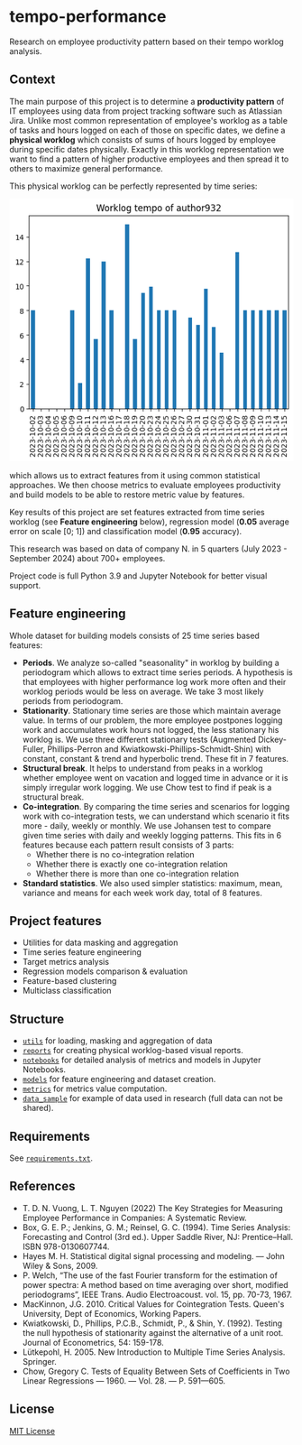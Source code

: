 # tempo-performance

Research on employee productivity pattern based on their tempo worklog analysis.

## Context

The main purpose of this project is to determine a **productivity pattern** of IT employees using data from project 
tracking software such as Atlassian Jira. Unlike most common representation of employee's worklog as a table of tasks
and hours logged on each of those on specific dates, we define a **physical worklog** which consists of sums of hours 
logged by employee during specific dates physically. Exactly in this worklog representation we want to find a pattern 
of higher productive employees and then spread it to others to maximize general performance.

This physical worklog can be perfectly represented by time series:

![Example of physical worklog](images/physical_worklog.png)

which allows us to extract features from it using common statistical approaches.
We then choose metrics to evaluate employees productivity and build models to be able to restore metric value by 
features.

Key results of this project are set features extracted from time series worklog (see **Feature engineering** below),
regression model (**0.05** average error on scale [0; 1]) and classification model (**0.95** accuracy).

This research was based on data of company N. in 5 quarters (July 2023 - September 2024) about 700+ employees.

Project code is full Python 3.9 and Jupyter Notebook for better visual support.

## Feature engineering

Whole dataset for building models consists of 25 time series based features:

* **Periods**. We analyze so-called "seasonality" in worklog by building a periodogram which allows to extract time 
series periods. A hypothesis is that employees with higher performance log work more often and their worklog periods 
would be less on average. We take 3 most likely periods from periodogram.
* **Stationarity**. Stationary time series are those which maintain average value. In terms of our problem, the more 
employee postpones logging work and accumulates work hours not logged, the less stationary his worklog is. We use three
different stationary tests (Augmented Dickey-Fuller, Phillips-Perron and Kwiatkowski-Phillips-Schmidt-Shin) with 
constant, constant & trend and hyperbolic trend. These fit in 7 features.
* **Structural break**. It helps to understand from peaks in a worklog whether employee went on vacation and logged 
time in advance or it is simply irregular work logging. We use Chow test to find if peak is a structural break.
* **Co-integration**. By comparing the time series and scenarios for logging work with co-integration tests, we can 
understand which scenario it fits more - daily, weekly or monthly. We use Johansen test to compare given time series 
with daily and weekly logging patterns. This fits in 6 features because each pattern result consists of 3 parts: 
    + Whether there is no co-integration relation
    + Whether there is exactly one co-integration relation
    + Whether there is more than one co-integration relation
* **Standard statistics**. We also used simpler statistics: maximum, mean, variance and means for each week work day, 
total of 8 features.

## Project features

* Utilities for data masking and aggregation
* Time series feature engineering
* Target metrics analysis
* Regression models comparison & evaluation
* Feature-based clustering
* Multiclass classification 

## Structure

* [`utils`](utils) for loading, masking and aggregation of data
* [`reports`](reports) for creating physical worklog-based visual reports.
* [`notebooks`](notebooks) for detailed analysis of metrics and models in Jupyter Notebooks.
* [`models`](models) for feature engineering and dataset creation.
* [`metrics`](metrics) for metrics value computation.
* [`data_sample`](data_sample) for example of data used in research (full data can not be shared).

## Requirements

See [`requirements.txt`](requirements.txt).

## References

* T. D. N. Vuong, L. T. Nguyen (2022) The Key Strategies for Measuring Employee Performance in Companies: 
A Systematic Review.
* Box, G. E. P.; Jenkins, G. M.; Reinsel, G. C. (1994). Time Series Analysis: Forecasting and Control (3rd ed.). 
Upper Saddle River, NJ: Prentice–Hall. ISBN 978-0130607744.
* Hayes M. H. Statistical digital signal processing and modeling. — John Wiley & Sons, 2009.
* P. Welch, “The use of the fast Fourier transform for the estimation of power spectra: A method based on time 
averaging over short, modified periodograms”, IEEE Trans. Audio Electroacoust. vol. 15, pp. 70-73, 1967.
* MacKinnon, J.G. 2010. Critical Values for Cointegration Tests. Queen's University, Dept of Economics, 
Working Papers.
* Kwiatkowski, D., Phillips, P.C.B., Schmidt, P., & Shin, Y. (1992). Testing the null hypothesis of stationarity 
against the alternative of a unit root. Journal of Econometrics, 54: 159-178.
* Lütkepohl, H. 2005. New Introduction to Multiple Time Series Analysis. Springer.
* Chow, Gregory C. Tests of Equality Between Sets of Coefficients in Two Linear Regressions — 1960. — Vol. 28. — P. 
591—605.

## License

[MIT License](LICENSE)
